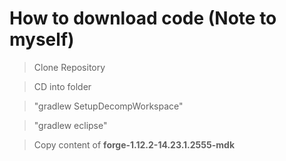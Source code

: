 # How to download code (Note to myself)
> Clone Repository

> CD into folder

> "gradlew SetupDecompWorkspace"

> "gradlew eclipse"

> Copy content of **forge-1.12.2-14.23.1.2555-mdk**
